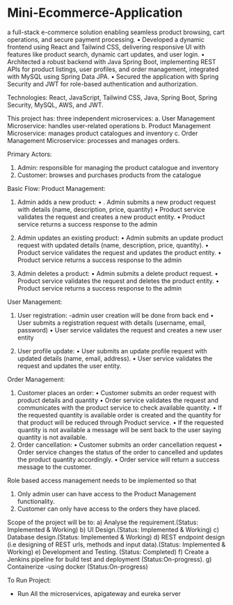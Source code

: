 # Mini-Ecommerce-Application

a full-stack e-commerce solution enabling seamless product browsing, cart operations, and secure payment processing. 
•	Developed a dynamic frontend using React and Tailwind CSS, delivering responsive UI with features like product search, dynamic cart updates, and user login.
•	Architected a robust backend with Java Spring Boot, implementing REST APIs for product listings, user profiles, and order management, integrated with MySQL using Spring Data JPA. 
•	Secured the application with Spring Security and JWT for role-based authentication and authorization.

Technologies: React, JavaScript, Tailwind CSS, Java, Spring Boot, Spring Security, MySQL, AWS, and JWT.

This project has:
three independent microservices:
a.	User Management Microservice: handles user-related operations
b.	Product Management Microservice: manages product catalogues and inventory
c.	Order Management Microservice: processes and manages orders.

Primary Actors:
1)	Admin: responsible for managing the product catalogue and inventory
2)	Customer: browses and purchases products from the catalogue   

Basic Flow:
Product Management:
1.	Admin adds a new product:
•	. Admin submits a new product request with details (name, description, price, quantity)
•	Product service validates the request and creates a new product entity.
•	Product service returns a success response to the admin

2.	Admin updates an existing product:
•	 Admin submits an update product request with updated details (name, description, price, quantity).
•	Product service validates the request and updates the product entity.
•	Product service returns a success response to the admin

3.	Admin deletes a product:
•	Admin submits a delete product request.
•	Product service validates the request and deletes the product entity.
•	Product service returns a success response to the admin

User Management:
1.	User registration: -admin user creation will be done from back end
•	User submits a registration request with details (username, email, password)
•	User service validates the request and creates a new user entity

2.	User profile update:
•	User submits an update profile request with updated details (name, email, address).
•	User service validates the request and updates the user entity.

Order Management:

1.	Customer places an order:
•	Customer submits an order request with product details and quantity
•	Order service validates the request and communicates with the product service to check available quantity.
•	If the requested quantity is available order is created and the quantity for that product will be reduced through Product service.
•	If the requested quantity is not available a message will be sent back to the user saying quantity is not available.
2.	Order cancellation:
•	Customer submits an order cancellation request
•	Order service changes the status of the order to cancelled and updates the product quantity accordingly.
•	Order service will return a success message to the customer.

Role based access management needs to be implemented so that
1)	Only admin user can have access to the Product Management functionality.
2)	Customer can only have access to the orders they have placed.

Scope of the project will be to:
a)	Analyse the requirement.(Status: Implemented & Working)
b)	UI Design.(Status: Implemented & Working)
c)	Database design.(Status: Implemented & Working)
d)	REST endpoint design (i.e designing of REST urls, methods and input data).(Status: Implemented & Working)
e)	Development and Testing. (Status: Completed)
f)	Create a Jenkins pipeline for build test and deployment (Status:On-progress).
g)	Containerize -using docker (Status:On-progress)


To Run Project:
- Run All the microservices, apigateway and eureka server
